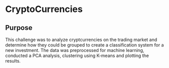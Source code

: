 # CryptoCurrencies

## Purpose
This challenge was to analyze cryptcurrencies on the trading market and determine how they could be grouped to create a classification system for a new investment.  The data was preprocessed for machine learning, conducted a PCA analysis, clustering using K-means and plotting the results.

